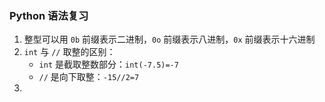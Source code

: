### Python 语法复习

1. 整型可以用 `0b` 前缀表示二进制，`0o` 前缀表示八进制，`0x` 前缀表示十六进制
2. `int` 与 `//` 取整的区别：
   * `int` 是截取整数部分：`int(-7.5)=-7`
   * `//` 是向下取整：`-15//2=7`
3. 